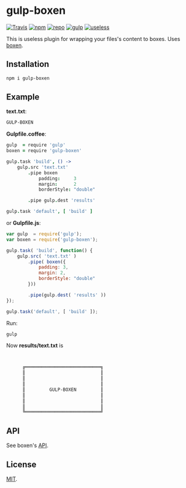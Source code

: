 # gulp-boxen

[![Travis](https://img.shields.io/travis/malyutinegor/gulp-boxen.svg?style=flat-square)](https://travis-ci.org/malyutinegor/gulp-boxen) [![npm](https://img.shields.io/npm/v/gulp-boxen.svg?style=flat-square)](https://www.npmjs.com/package/gulp-boxen)  [![repo](https://img.shields.io/badge/repo-on_github-green.svg?style=flat-square)](https://github.com/malyutinegor/gulp-boxen) [![gulp](https://img.shields.io/badge/gulp_plugin-yes-green.svg?style=flat-square)](https://npmjs.com/package/gulp) [![useless](https://img.shields.io/badge/useless-yes-green.svg?style=flat-square)](https://npmjs.com/package/gulp-boxen)

This is useless plugin for wrapping your files's content to boxes. Uses [boxen](https://www.npmjs.com/package/boxen).

## Installation

```bash
npm i gulp-boxen
```

## Example

**text.txt**:
```bash
GULP-BOXEN
```

**Gulpfile.coffee**:
```coffee
gulp  = require 'gulp'
boxen = require 'gulp-boxen'

gulp.task 'build', () ->
	gulp.src 'text.txt'
		.pipe boxen
			padding:     3
			margin:      2
			borderStyle: "double"

		.pipe gulp.dest 'results'

gulp.task 'default', [ 'build' ]
```

or **Gulpfile.js**:
```js
var gulp  = require('gulp');
var boxen = require('gulp-boxen');

gulp.task( 'build', function() {
	gulp.src( 'text.txt' )
		.pipe( boxen({
    		padding: 3,
    		margin: 2,
    		borderStyle: "double"
  		}))

  		.pipe(gulp.dest( 'results' ))
});

gulp.task('default', [ 'build' ]);
```

Run:
```bash
gulp
```

Now **results/text.txt** is
```bash


      ╔════════════════════════════╗
      ║                            ║
      ║                            ║
      ║                            ║
      ║         GULP-BOXEN         ║
      ║                            ║
      ║                            ║
      ║                            ║
      ╚════════════════════════════╝


```

## API

See boxen's [API](https://www.npmjs.com/package/boxen).

## License

[MIT](https://github.com/malyutinegor/gulp-boxen/blob/master/LICENSE).